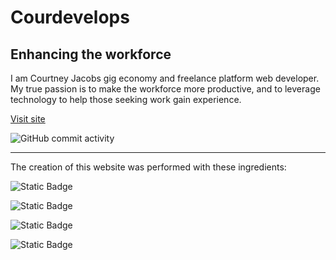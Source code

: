 # Courdevelops 

## Enhancing the workforce

I am Courtney Jacobs gig economy and freelance platform web developer. My true passion is to make the workforce more productive, and to leverage technology to help those seeking work gain experience.

[Visit site](https://courdevelops.com)  

![GitHub commit activity](https://img.shields.io/github/commit-activity/t/courthub74/courdevelops-website?style=flat&logo=GitHub)

<hr>

The creation of this website was performed with these ingredients:


![Static Badge](https://img.shields.io/badge/HTML-red?logo=HTML5&logoColor=%23ffffff)

![Static Badge](https://img.shields.io/badge/Saas-hotpink?logo=sass&logoColor=%23ffffff)

![Static Badge](https://img.shields.io/badge/CSS-blue?logo=CSS3&logoColor=%23ffffff)

![Static Badge](https://img.shields.io/badge/JavaScript-yellow?logo=CSS3&logoColor=%23ffffff)

[Courdevelops]: https://img/logos/CourdevelopsWhite.png





